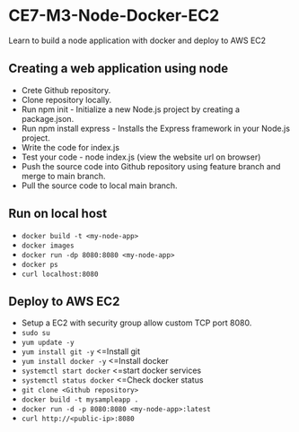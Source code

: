 # CE7-M3-Node-Docker-EC2
Learn to build a node application with docker and deploy to AWS EC2

## Creating a web application using node
- Crete Github repository.
- Clone repository locally.
- Run npm init - Initialize a new Node.js project by creating a package.json.
- Run npm install express - Installs the Express framework in your Node.js project.
- Write the code for index.js
- Test your code - node index.js (view the website url on browser)
- Push the source code into Github repository using feature branch and merge to main branch.
- Pull the source code to local main branch.

## Run on local host
- ```docker build -t <my-node-app>```    
- ```docker images```
- ```docker run -dp 8080:8080 <my-node-app>```
- ```docker ps```
- ```curl localhost:8080```

## Deploy to AWS EC2
- Setup a EC2 with security group allow custom TCP port 8080.
- ```sudo su```
- ```yum update -y```
- ```yum install git -y```         <=Install git
- ```yum install docker -y```      <=Install docker
- ```systemctl start docker```     <=start docker services
- ```systemctl status docker```    <=Check docker status
- ```git clone <Github repository>```  
- ```docker build -t mysampleapp . ```
- ```docker run -d -p 8080:8080 <my-node-app>:latest```
- ```curl http://<public-ip>:8080```
